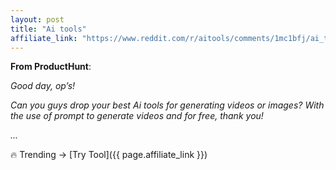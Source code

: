 ```yaml
---
layout: post
title: "Ai tools"
affiliate_link: "https://www.reddit.com/r/aitools/comments/1mc1bfj/ai_tools/?ref=autoverse&utm_source=autoverse"
---
```


**From ProductHunt**:  
*<!-- SC_OFF --><div class='md'><p>Good day, op’s! </p> <p>Can you guys drop your best Ai tools for generating videos or images? With the use of prompt to generate videos and for free, thank you! </p> ...*

🔥 Trending → [Try Tool]({{ page.affiliate_link }})  

